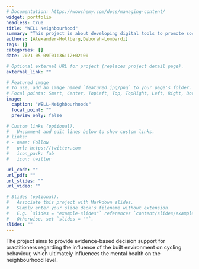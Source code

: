 ```yaml
---
# Documentation: https://wowchemy.com/docs/managing-content/
widget: portfolio
headless: true
title: "WELL Neighbourhood"
summary: "This project is about developing digital tools to promote social sustainability in neighbourhood design"
authors: [Alexander-Hollberg,Deborah-Lombardi]
tags: []
categories: []
date: 2021-05-09T01:36:12+02:00

# Optional external URL for project (replaces project detail page).
external_link: ""

# Featured image
# To use, add an image named `featured.jpg/png` to your page's folder.
# Focal points: Smart, Center, TopLeft, Top, TopRight, Left, Right, BottomLeft, Bottom, BottomRight.
image:
  caption: "WELL-Neighbourhoods"
  focal_point: ""
  preview_only: false

# Custom links (optional).
#   Uncomment and edit lines below to show custom links.
# links:
# - name: Follow
#   url: https://twitter.com
#   icon_pack: fab
#   icon: twitter

url_code: ""
url_pdf: ""
url_slides: ""
url_video: ""

# Slides (optional).
#   Associate this project with Markdown slides.
#   Simply enter your slide deck's filename without extension.
#   E.g. `slides = "example-slides"` references `content/slides/example-slides.md`.
#   Otherwise, set `slides = ""`.
slides: ""
---
```

The project aims to provide evidence-based decision support for practitioners regarding the influence of the built environment on cycling behaviour, which ultimately influences the mental health on the neighbourhood level.
